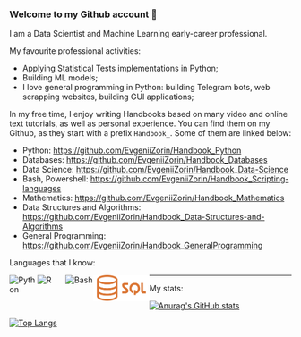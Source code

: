 ### Welcome to my Github account 👋

I am a Data Scientist and Machine Learning early-career professional. 

My favourite professional activities:
- Applying Statistical Tests implementations in Python; 
- Building ML models; 
- I love general programming in Python: building Telegram bots, web scrapping websites, building GUI applications; 

In my free time, I enjoy writing Handbooks based on many video and online text tutorials, as well as personal experience. You can find them on my Github, as they start with a prefix `Handbook_`. Some of them are linked below:

- Python: https://github.com/EvgeniiZorin/Handbook_Python
- Databases: https://github.com/EvgeniiZorin/Handbook_Databases
- Data Science: https://github.com/EvgeniiZorin/Handbook_Data-Science
- Bash, Powershell: https://github.com/EvgeniiZorin/Handbook_Scripting-languages
- Mathematics: https://github.com/EvgeniiZorin/Handbook_Mathematics
- Data Structures and Algorithms: https://github.com/EvgeniiZorin/Handbook_Data-Structures-and-Algorithms
- General Programming: https://github.com/EvgeniiZorin/Handbook_GeneralProgramming

Languages that I know:    

<img align="left" alt="Python" width="50px" src="https://github.com/vzem19/vzem19/blob/b9645cc1336a3ea15136406e8d046c0e8691e185/PythonLogo3.png" />
<img align="left" alt="R" width="50px" src="https://github.com/vzem19/vzem19/blob/8b9598391a2975c73ca016613bbd015ea7f390b2/RLogo.png" />
<img align="left" alt="Bash" width="50px" src="https://github.com/vzem19/vzem19/blob/128fc3c67999a7c318bf975c546b116f58e41020/BashLogo.png" />
<img align="left" alt="SQL" width="100px" src="https://github.com/EvgeniiZorin/EvgeniiZorin/blob/c666747c28cc1b6fbbb22e5c283168af63679130/Sql_data_base_with_logo.png" />

---

My stats:

[![Anurag's GitHub stats](https://github-readme-stats.vercel.app/api?username=EvgeniiZorin&theme=dracula)](https://github.com/anuraghazra/github-readme-stats)

[![Top Langs](https://github-readme-stats.vercel.app/api/top-langs/?username=EvgeniiZorin&layout=donut&hide=ipynb,Jupyter-NotebookJupyter_Notebook)](https://github.com/anuraghazra/github-readme-stats)
